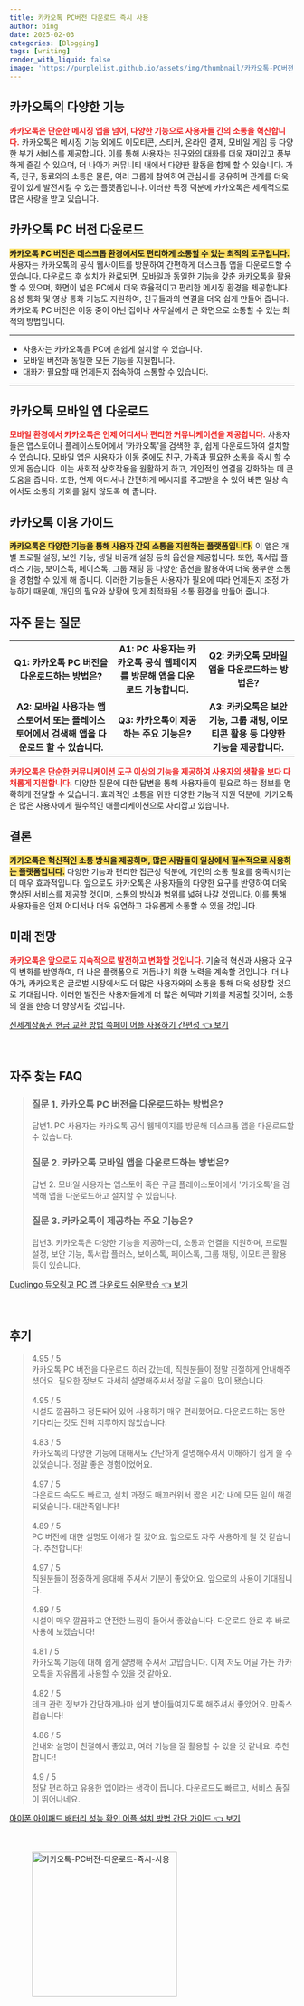 ```yaml
---
title: 카카오톡 PC버전 다운로드 즉시 사용
author: bing
date: 2025-02-03
categories: [Blogging]
tags: [writing]
render_with_liquid: false
image: 'https://purplelist.github.io/assets/img/thumbnail/카카오톡-PC버전-다운로드-즉시-사용.webp'
---
```



<h2 id='카카오톡의 다양한 기능'>카카오톡의 다양한 기능</h2>

<p><b><span style="color: #ee2323;">카카오톡은 단순한 메시징 앱을 넘어, 다양한 기능으로 사용자들 간의 소통을 혁신합니다.</span></b> 카카오톡은 메시징 기능 외에도 이모티콘, 스티커, 온라인 결제, 모바일 게임 등 다양한 부가 서비스를 제공합니다. 이를 통해 사용자는 친구와의 대화를 더욱 재미있고 풍부하게 즐길 수 있으며, 더 나아가 커뮤니티 내에서 다양한 활동을 함께 할 수 있습니다. 가족, 친구, 동료와의 소통은 물론, 여러 그룹에 참여하여 관심사를 공유하며 관계를 더욱 깊이 있게 발전시킬 수 있는 플랫폼입니다. 이러한 특징 덕분에 카카오톡은 세계적으로 많은 사랑을 받고 있습니다.</p>

<h2 id='카카오톡 PC 버전 다운로드'>카카오톡 PC 버전 다운로드</h2>

<p><b><span style="background-color: #ffe066;">카카오톡 PC 버전은 데스크톱 환경에서도 편리하게 소통할 수 있는 최적의 도구입니다.</span></b> 사용자는 카카오톡의 공식 웹사이트를 방문하여 간편하게 데스크톱 앱을 다운로드할 수 있습니다. 다운로드 후 설치가 완료되면, 모바일과 동일한 기능을 갖춘 카카오톡을 활용할 수 있으며, 화면이 넓은 PC에서 더욱 효율적이고 편리한 메시징 환경을 제공합니다. 음성 통화 및 영상 통화 기능도 지원하여, 친구들과의 연결을 더욱 쉽게 만들어 줍니다. 카카오톡 PC 버전은 이동 중이 아닌 집이나 사무실에서 큰 화면으로 소통할 수 있는 최적의 방법입니다.</p>

<hr />

<ul>
    <li>사용자는 카카오톡을 PC에 손쉽게 설치할 수 있습니다.</li>
    <li>모바일 버전과 동일한 모든 기능을 지원합니다.</li>
    <li>대화가 필요할 때 언제든지 접속하여 소통할 수 있습니다.</li>
</ul>

<hr />

<h2 id='카카오톡 모바일 앱 다운로드'>카카오톡 모바일 앱 다운로드</h2>

<p><b><span style="color: #ee2323;">모바일 환경에서 카카오톡은 언제 어디서나 편리한 커뮤니케이션을 제공합니다.</span></b> 사용자들은 앱스토어나 플레이스토어에서 '카카오톡'을 검색한 후, 쉽게 다운로드하여 설치할 수 있습니다. 모바일 앱은 사용자가 이동 중에도 친구, 가족과 필요한 소통을 즉시 할 수 있게 돕습니다. 이는 사회적 상호작용을 원활하게 하고, 개인적인 연결을 강화하는 데 큰 도움을 줍니다. 또한, 언제 어디서나 간편하게 메시지를 주고받을 수 있어 바쁜 일상 속에서도 소통의 기회를 잃지 않도록 해 줍니다.</p>

<h2 id='카카오톡 이용 가이드'>카카오톡 이용 가이드</h2>

<p><b><span style="background-color: #ffe066;">카카오톡은 다양한 기능을 통해 사용자 간의 소통을 지원하는 플랫폼입니다.</span></b> 이 앱은 개별 프로필 설정, 보안 기능, 생일 비공개 설정 등의 옵션을 제공합니다. 또한, 톡서랍 플러스 기능, 보이스톡, 페이스톡, 그룹 채팅 등 다양한 옵션을 활용하여 더욱 풍부한 소통을 경험할 수 있게 해 줍니다. 이러한 기능들은 사용자가 필요에 따라 언제든지 조정 가능하기 때문에, 개인의 필요와 상황에 맞게 최적화된 소통 환경을 만들어 줍니다.</p>

<h2 id='자주 묻는 질문'>자주 묻는 질문</h2>

<table>
    <tr>
        <td style="text-align: center; height: 17px;"><b>Q1: 카카오톡 PC 버전을 다운로드하는 방법은?</b></td>
        <td style="text-align: center; height: 17px;"><b>A1: PC 사용자는 카카오톡 공식 웹페이지를 방문해 앱을 다운로드 가능합니다.</b></td>
        <td style="text-align: center; height: 17px;"><b>Q2: 카카오톡 모바일 앱을 다운로드하는 방법은?</b></td>
    </tr>
    <tr>
        <td style="text-align: center; height: 17px;"><b>A2: 모바일 사용자는 앱스토어서 또는 플레이스토어에서 검색해 앱을 다운로드 할 수 있습니다.</b></td>
        <td style="text-align: center; height: 17px;"><b>Q3: 카카오톡이 제공하는 주요 기능은?</b></td>
        <td style="text-align: center; height: 17px;"><b>A3: 카카오톡은 보안 기능, 그룹 채팅, 이모티콘 활용 등 다양한 기능을 제공합니다.</b></td>
    </tr>
</table>

<p><b><span style="color: #ee2323;">카카오톡은 단순한 커뮤니케이션 도구 이상의 기능을 제공하여 사용자의 생활을 보다 다채롭게 지원합니다.</span></b> 다양한 질문에 대한 답변을 통해 사용자들이 필요로 하는 정보를 명확하게 전달할 수 있습니다. 효과적인 소통을 위한 다양한 기능적 지원 덕분에, 카카오톡은 많은 사용자에게 필수적인 애플리케이션으로 자리잡고 있습니다.</p>

<h2 id='결론'>결론</h2>

<p><b><span style="background-color: #ffe066;">카카오톡은 혁신적인 소통 방식을 제공하며, 많은 사람들이 일상에서 필수적으로 사용하는 플랫폼입니다.</span></b> 다양한 기능과 편리한 접근성 덕분에, 개인의 소통 필요를 충족시키는 데 매우 효과적입니다. 앞으로도 카카오톡은 사용자들의 다양한 요구를 반영하여 더욱 향상된 서비스를 제공할 것이며, 소통의 방식과 범위를 넓혀 나갈 것입니다. 이를 통해 사용자들은 언제 어디서나 더욱 유연하고 자유롭게 소통할 수 있을 것입니다.</p>

<h2 id='미래 전망'>미래 전망</h2>

<p><b><span style="color: #ee2323;">카카오톡은 앞으로도 지속적으로 발전하고 변화할 것입니다.</span></b> 기술적 혁신과 사용자 요구의 변화를 반영하여, 더 나은 플랫폼으로 거듭나기 위한 노력을 계속할 것입니다. 더 나아가, 카카오톡은 글로벌 시장에서도 더 많은 사용자와의 소통을 통해 더욱 성장할 것으로 기대됩니다. 이러한 발전은 사용자들에게 더 많은 혜택과 기회를 제공할 것이며, 소통의 질을 한층 더 향상시킬 것입니다.</p>


<p><a class="click-button" title="신세계상품권 현금 교환 방법 쓱페이 어플 사용하기 간편성" href="https://purplelist.github.io/posts/%EC%8B%A0%EC%84%B8%EA%B3%84%EC%83%81%ED%92%88%EA%B6%8C-%ED%98%84%EA%B8%88-%EA%B5%90%ED%99%98-%EB%B0%A9%EB%B2%95-%EC%93%B1%ED%8E%98%EC%9D%B4-%EC%96%B4%ED%94%8C-%EC%82%AC%EC%9A%A9%ED%95%98%EA%B8%B0-%EA%B0%84%ED%8E%B8%EC%84%B1/" rel="dofollow">신세계상품권 현금 교환 방법 쓱페이 어플 사용하기 간편성 👈 보기</a></p><br>
<h2 id='자주_찾는_FAQ'>자주 찾는 FAQ</h2>
<div itemscope="" itemtype="https://schema.org/FAQPage"> 
<blockquote> 
<div itemscope="" itemprop="mainEntity" itemtype="https://schema.org/Question"> 
<h3 itemprop="name">질문 1. 카카오톡 PC 버전을 다운로드하는 방법은?</h3> 
<div itemscope="" itemprop="acceptedAnswer" itemtype="https://schema.org/Answer"> 
<span itemprop="text"> 
<p>답변1. PC 사용자는 카카오톡 공식 웹페이지를 방문해 데스크톱 앱을 다운로드할 수 있습니다.</p> 
</span> 
</div> 
</div> 

<div itemscope="" itemprop="mainEntity" itemtype="https://schema.org/Question"> 
<h3 itemprop="name">질문 2. 카카오톡 모바일 앱을 다운로드하는 방법은?</h3> 
<div itemscope="" itemprop="acceptedAnswer" itemtype="https://schema.org/Answer"> 
<span itemprop="text"> 
<p>답변 2. 모바일 사용자는 앱스토어 혹은 구글 플레이스토어에서 '카카오톡'을 검색해 앱을 다운로드하고 설치할 수 있습니다.</p> 
</span> 
</div> 
</div> 

<div itemscope="" itemprop="mainEntity" itemtype="https://schema.org/Question"> 
<h3 itemprop="name">질문 3. 카카오톡이 제공하는 주요 기능은?</h3> 
<div itemscope="" itemprop="acceptedAnswer" itemtype="https://schema.org/Answer"> 
<span itemprop="text"> 
<p>답변3. 카카오톡은 다양한 기능을 제공하는데, 소통과 연결을 지원하며, 프로필 설정, 보안 기능, 톡서랍 플러스, 보이스톡, 페이스톡, 그룹 채팅, 이모티콘 활용 등이 있습니다.</p> 
</span> 
</div> 
</div> 
</blockquote> 
</div>
<p><a class="click-button" title="Duolingo 듀오링고 PC 앱 다운로드 쉬운학습" href="https://purplelist.github.io/posts/Duolingo-%EB%93%80%EC%98%A4%EB%A7%81%EA%B3%A0-PC-%EC%95%B1-%EB%8B%A4%EC%9A%B4%EB%A1%9C%EB%93%9C-%EC%89%AC%EC%9A%B4%ED%95%99%EC%8A%B5/" rel="dofollow">Duolingo 듀오링고 PC 앱 다운로드 쉬운학습 👈 보기</a></p><br>
<h2 id='후기'>후기</h2>
<div itemscope itemtype="https://schema.org/Product">
  <blockquote>
  <div itemprop="review" itemscope itemtype="https://schema.org/Review">
      <div itemprop="reviewRating" itemscope itemtype="https://schema.org/Rating"> <span itemprop="ratingValue">4.95</span> / <span itemprop="bestRating">5</span> </div>
      <span itemprop="reviewBody">카카오톡 PC 버전을 다운로드 하러 갔는데, 직원분들이 정말 친절하게 안내해주셨어요. 필요한 정보도 자세히 설명해주셔서 정말 도움이 많이 됐습니다.</span>
  </div>
  <br>
  <div itemprop="review" itemscope itemtype="https://schema.org/Review">
      <div itemprop="reviewRating" itemscope itemtype="https://schema.org/Rating"> <span itemprop="ratingValue">4.95</span> / <span itemprop="bestRating">5</span> </div>
      <span itemprop="reviewBody">시설도 깔끔하고 정돈되어 있어 사용하기 매우 편리했어요. 다운로드하는 동안 기다리는 것도 전혀 지루하지 않았습니다.</span>
  </div>
  <br>
  <div itemprop="review" itemscope itemtype="https://schema.org/Review">
      <div itemprop="reviewRating" itemscope itemtype="https://schema.org/Rating"> <span itemprop="ratingValue">4.83</span> / <span itemprop="bestRating">5</span> </div>
      <span itemprop="reviewBody">카카오톡의 다양한 기능에 대해서도 간단하게 설명해주셔서 이해하기 쉽게 쓸 수 있었습니다. 정말 좋은 경험이었어요.</span>
  </div>
  <br>
  <div itemprop="review" itemscope itemtype="https://schema.org/Review">
      <div itemprop="reviewRating" itemscope itemtype="https://schema.org/Rating"> <span itemprop="ratingValue">4.97</span> / <span itemprop="bestRating">5</span> </div>
      <span itemprop="reviewBody">다운로드 속도도 빠르고, 설치 과정도 매끄러워서 짧은 시간 내에 모든 일이 해결되었습니다. 대만족입니다!</span>
  </div>
  <br>
  <div itemprop="review" itemscope itemtype="https://schema.org/Review">
      <div itemprop="reviewRating" itemscope itemtype="https://schema.org/Rating"> <span itemprop="ratingValue">4.89</span> / <span itemprop="bestRating">5</span> </div>
      <span itemprop="reviewBody">PC 버전에 대한 설명도 이해가 잘 갔어요. 앞으로도 자주 사용하게 될 것 같습니다. 추천합니다!</span>
  </div>
  <br>
  <div itemprop="review" itemscope itemtype="https://schema.org/Review">
      <div itemprop="reviewRating" itemscope itemtype="https://schema.org/Rating"> <span itemprop="ratingValue">4.97</span> / <span itemprop="bestRating">5</span> </div>
      <span itemprop="reviewBody">직원분들이 정중하게 응대해 주셔서 기분이 좋았어요. 앞으로의 사용이 기대됩니다.</span>
  </div>
  <br>
  <div itemprop="review" itemscope itemtype="https://schema.org/Review">
      <div itemprop="reviewRating" itemscope itemtype="https://schema.org/Rating"> <span itemprop="ratingValue">4.89</span> / <span itemprop="bestRating">5</span> </div>
      <span itemprop="reviewBody">시설이 매우 깔끔하고 안전한 느낌이 들어서 좋았습니다. 다운로드 완료 후 바로 사용해 보겠습니다!</span>
  </div>
  <br>
  <div itemprop="review" itemscope itemtype="https://schema.org/Review">
      <div itemprop="reviewRating" itemscope itemtype="https://schema.org/Rating"> <span itemprop="ratingValue">4.81</span> / <span itemprop="bestRating">5</span> </div>
      <span itemprop="reviewBody">카카오톡 기능에 대해 쉽게 설명해 주셔서 고맙습니다. 이제 저도 어딜 가든 카카오톡을 자유롭게 사용할 수 있을 것 같아요.</span>
  </div>
  <br>
  <div itemprop="review" itemscope itemtype="https://schema.org/Review">
      <div itemprop="reviewRating" itemscope itemtype="https://schema.org/Rating"> <span itemprop="ratingValue">4.82</span> / <span itemprop="bestRating">5</span> </div>
      <span itemprop="reviewBody">테크 관련 정보가 간단하게나마 쉽게 받아들여지도록 해주셔서 좋았어요. 만족스럽습니다!</span>
  </div>
  <br>
  <div itemprop="review" itemscope itemtype="https://schema.org/Review">
      <div itemprop="reviewRating" itemscope itemtype="https://schema.org/Rating"> <span itemprop="ratingValue">4.86</span> / <span itemprop="bestRating">5</span> </div>
      <span itemprop="reviewBody">안내와 설명이 친절해서 좋았고, 여러 기능을 잘 활용할 수 있을 것 같네요. 추천합니다!</span>
  </div>
  <br>
  <div itemprop="review" itemscope itemtype="https://schema.org/Review">
      <div itemprop="reviewRating" itemscope itemtype="https://schema.org/Rating"> <span itemprop="ratingValue">4.9</span> / <span itemprop="bestRating">5</span> </div>
      <span itemprop="reviewBody">정말 편리하고 유용한 앱이라는 생각이 듭니다. 다운로드도 빠르고, 서비스 품질이 뛰어나네요.</span>
  </div>
  </blockquote>
</div>
<p><a class="click-button" title="아이폰 아이패드 배터리 성능 확인 어플 설치 방법 간단 가이드" href="https://purplelist.github.io/posts/%EC%95%84%EC%9D%B4%ED%8F%B0-%EC%95%84%EC%9D%B4%ED%8C%A8%EB%93%9C-%EB%B0%B0%ED%84%B0%EB%A6%AC-%EC%84%B1%EB%8A%A5-%ED%99%95%EC%9D%B8-%EC%96%B4%ED%94%8C-%EC%84%A4%EC%B9%98-%EB%B0%A9%EB%B2%95-%EA%B0%84%EB%8B%A8-%EA%B0%80%EC%9D%B4%EB%93%9C/" rel="dofollow">아이폰 아이패드 배터리 성능 확인 어플 설치 방법 간단 가이드 👈 보기</a></p><br>
<figure class="image"><img src="https://purplelist.github.io/assets/img/thumbnail/카카오톡-PC버전-다운로드-즉시-사용.webp" alt="카카오톡-PC버전-다운로드-즉시-사용" width="256" height="256"></figure>